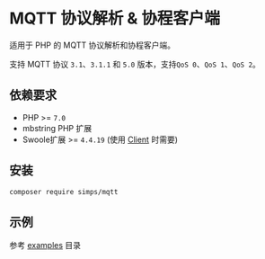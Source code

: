# MQTT 协议解析 & 协程客户端

适用于 PHP 的 MQTT 协议解析和协程客户端。

支持 MQTT 协议 `3.1`、`3.1.1` 和 `5.0` 版本，支持`QoS 0`、`QoS 1`、`QoS 2`。

## 依赖要求

* PHP >= `7.0`
* mbstring PHP 扩展
* Swoole扩展 >= `4.4.19` (使用 [Client](/zh-cn/client) 时需要)

## 安装

```bash
composer require simps/mqtt
```

## 示例

参考 [examples](https://github.com/simps/mqtt/tree/master/examples) 目录
